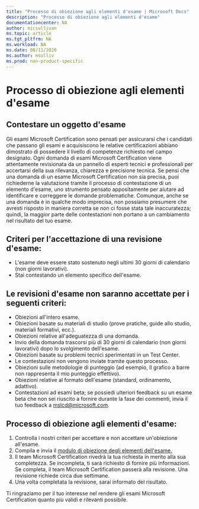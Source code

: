 ```yaml
---
title: "Processo di obiezione agli elementi d'esame | Microsoft Docs"
description: "Processo di obiezione agli elementi d'esame"
documentationcenter: NA 
author: micsullivan
ms.topic: article
ms.tgt_pltfrm: NA
ms.workload: NA
ms.date: 08/11/2020
ms.author: msulliv
ms.prod: non-product-specific
---
```

# Processo di obiezione agli elementi d'esame

## Contestare un oggetto d'esame

Gli esami Microsoft Certification sono pensati per assicurarsi che i candidati che passano gli esami e acquisiscono le relative certificazioni abbiano dimostrato di possedere il livello di competenze richiesto nel campo designato. Ogni domanda di esami Microsoft Certification viene attentamente revisionata da un pannello di esperti tecnici e professionali per accertarsi della sua rilevanza, chiarezza e precisione tecnica. Se pensi che una domanda di un esame Microsoft Certification non sia precisa, puoi richiederne la valutazione tramite il processo di contestazione di un elemento d'esame, uno strumento pensato appositamente per aiutare ad identificare e correggere le domande problematiche. Comunque, anche se una domanda è in qualche modo imprecisa, non possiamo presumere che avresti risposto in maniera corretta se non ci fosse stata tale inaccuratezza; quindi, la maggior parte delle contestazioni non portano a un cambiamento nel risultato del tuo esame.

## Criteri per l'accettazione di una revisione d'esame:

- L'esame deve essere stato sostenuto negli ultimi 30 giorni di calendario (non giorni lavorativi).
- Stai contestando un elemento specifico dell'esame.

## Le revisioni d'esame non saranno accettate per i seguenti criteri:

- Obiezioni all'intero esame.
- Obiezioni basate su materiali di studio (prove pratiche, guide allo studio, materiali formativi, ecc.).
- Obiezioni relative all'adeguatezza di una domanda.
- Invio della domanda trascorsi più di 30 giorni di calendario (non giorni lavorativi) dopo lo svolgimento dell'esame.
- Obiezioni basate su problemi tecnici sperimentati in un Test Center.
- Le contestazioni non vengono inviate tramite questo processo.
- Obiezioni sulle metodologie di punteggio (ad esempio, Il grafico a barre non rappresenta il mio punteggio effettivo).
- Obiezioni relative al formato dell'esame (standard, ordinamento, adattivo).
- Contestazioni ad esami beta; se possiedi ulteriori feedback su un esame beta che non sei riuscito a fornire durante la fase dei commenti, invia il tuo feedback a [mslcd@microsoft.com](mailto:mslcd@microsoft.com).

## Processo di obiezione agli elementi d'esame:

1. Controlla i nostri criteri per accettare e non accettare un'obiezione all'esame.
2. Compila e invia il [modulo di obiezione degli elementi dell'esame.](https://forms.office.com/Pages/ResponsePage.aspx?id=v4j5cvGGr0GRqy180BHbR9SQgdTBB3hHnpJO6XSRH7RURDkwT0FBRjQ5TVpFMjZXMTUzOElISVdTTS4u)
3. Il team Microsoft Certification rivedrà la tua richiesta in merito alla sua completezza. Se incompleta, ti sarà richiesto di fornire più informazioni. Se completa, il team Microsoft Certification passerà alla revisione. Una revisione richiede circa due settimane.
4. Una volta completata la revisione, sarai informato del risultato.

Ti ringraziamo per il tuo interesse nel rendere gli esami Microsoft Certification quanto più validi e rilevanti possibile.
